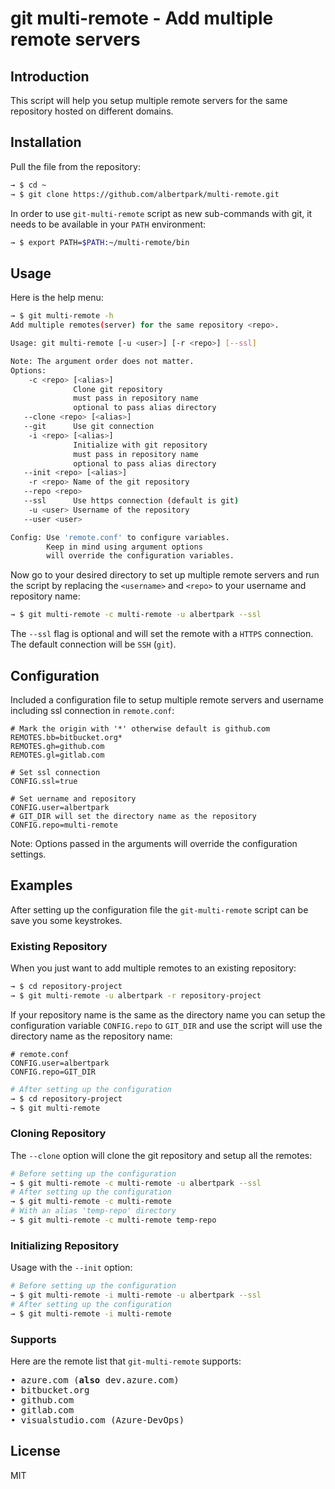 # git multi-remote - Add multiple remote servers


## Introduction

This script will help you setup multiple remote servers for the same repository hosted on different domains.


## Installation

Pull the file from the repository:
```bash
→ $ cd ~
→ $ git clone https://github.com/albertpark/multi-remote.git
```

In order to use `git-multi-remote` script as new sub-commands with git, it needs to be available in your `PATH` environment:
```bash
→ $ export PATH=$PATH:~/multi-remote/bin
```


## Usage

Here is the help menu:
```bash
→ $ git multi-remote -h
Add multiple remotes(server) for the same repository <repo>.

Usage: git multi-remote [-u <user>] [-r <repo>] [--ssl]

Note: The argument order does not matter.
Options:
    -c <repo> [<alias>]
              Clone git repository
              must pass in repository name
              optional to pass alias directory
   --clone <repo> [<alias>]
   --git      Use git connection
    -i <repo> [<alias>]
              Initialize with git repository
              must pass in repository name
              optional to pass alias directory
   --init <repo> [<alias>]
    -r <repo> Name of the git repository
   --repo <repo>
   --ssl      Use https connection (default is git)
    -u <user> Username of the repository
   --user <user>

Config: Use 'remote.conf' to configure variables.
        Keep in mind using argument options 
        will override the configuration variables.
```

Now go to your desired directory to set up multiple remote servers and run the script by replacing the `<username>` and `<repo>` to your username and repository name:
```bash
→ $ git multi-remote -c multi-remote -u albertpark --ssl
```

The `--ssl` flag is optional and will set the remote with a `HTTPS` connection. The default connection will be `SSH` (`git`).

## Configuration

Included a configuration file to setup multiple remote servers and username including ssl connection in `remote.conf`:
```
# Mark the origin with '*' otherwise default is github.com
REMOTES.bb=bitbucket.org*
REMOTES.gh=github.com
REMOTES.gl=gitlab.com

# Set ssl connection
CONFIG.ssl=true

# Set uername and repository
CONFIG.user=albertpark
# GIT_DIR will set the directory name as the repository
CONFIG.repo=multi-remote
```
Note: Options passed in the arguments will override the configuration settings.


## Examples

After setting up the configuration file the `git-multi-remote` script can be save you some keystrokes.  
  

### Existing Repository

When you just want to add multiple remotes to an existing repository:
```bash
→ $ cd repository-project
→ $ git multi-remote -u albertpark -r repository-project
```

If your repository name is the same as the directory name you can setup the configuration variable `CONFIG.repo` to `GIT_DIR` and use the script will use the directory name as the repository name:
```
# remote.conf
CONFIG.user=albertpark
CONFIG.repo=GIT_DIR
```

```bash
# After setting up the configuration
→ $ cd repository-project
→ $ git multi-remote
```

### Cloning Repository
The `--clone` option will clone the git repository and setup all the remotes:
```bash
# Before setting up the configuration
→ $ git multi-remote -c multi-remote -u albertpark --ssl
# After setting up the configuration
→ $ git multi-remote -c multi-remote
# With an alias 'temp-repo' directory
→ $ git multi-remote -c multi-remote temp-repo
```

### Initializing Repository

Usage with the `--init` option:
```bash
# Before setting up the configuration
→ $ git multi-remote -i multi-remote -u albertpark --ssl
# After setting up the configuration
→ $ git multi-remote -i multi-remote
```


### Supports

Here are the remote list that `git-multi-remote` supports:
<pre>
• azure.com (<b>also</b> dev.azure.com)
• bitbucket.org
• github.com
• gitlab.com
• visualstudio.com (Azure-DevOps)
</pre>

## License

MIT
